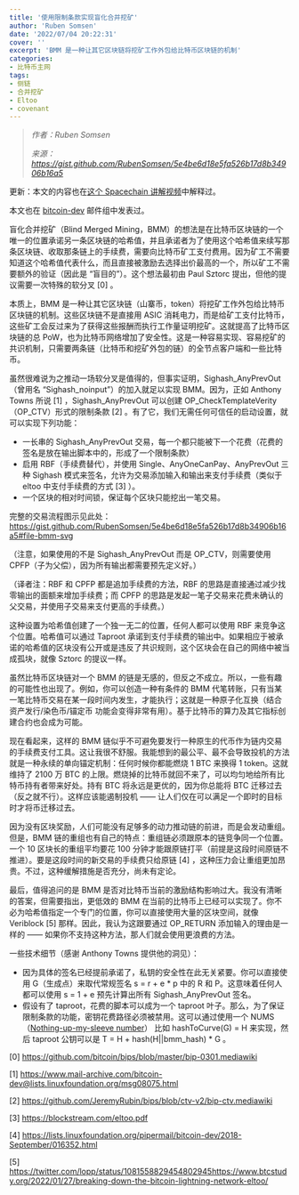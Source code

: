 ```yaml
---
title: '使用限制条款实现盲化合并挖矿'
author: 'Ruben Somsen'
date: '2022/07/04 20:22:31'
cover: ''
excerpt: 'BMM 是一种让其它区块链将挖矿工作外包给比特币区块链的机制'
categories:
- 比特币主网
tags:
- 侧链
- 合并挖矿
- Eltoo
- covenant
---
```



> *作者：Ruben Somsen*
> 
> *来源：<https://gist.github.com/RubenSomsen/5e4be6d18e5fa526b17d8b34906b16a5>*



更新：本文的内容也在[这个 Spacechain 讲解视频](https://youtu.be/N2ow4Q34Jeg)中解释过。

本文也在 [bitcoin-dev](https://lists.linuxfoundation.org/pipermail/bitcoin-dev/2019-December/017534.html) 邮件组中发表过。

盲化合并挖矿（Blind Merged Mining，BMM）的想法是在比特币区块链的一个唯一的位置承诺另一条区块链的哈希值，并且承诺者为了使用这个哈希值来续写那条区块链、收取那条链上的手续费，需要向比特币矿工支付费用。因为矿工不需要知道这个哈希值代表什么，而且直接被激励去选择出价最高的一个，所以矿工不需要额外的验证（因此是 “盲目的”）。这个想法最初由 Paul Sztorc 提出，但他的提议需要一次特殊的软分叉 [0] 。

本质上，BMM 是一种让其它区块链（山寨币，token）将挖矿工作外包给比特币区块链的机制。这些区块链不是直接用 ASIC 消耗电力，而是给矿工支付比特币，这些矿工会反过来为了获得这些报酬而执行工作量证明挖矿。这就提高了比特币区块链的总 PoW，也为比特币网络增加了安全性。这是一种容易实现、容易挖矿的共识机制，只需要两条链（比特币和挖矿外包的链）的全节点客户端和一些比特币。

虽然很难说为之推动一场软分叉是值得的，但事实证明，Sighash_AnyPrevOut（曾用名 “Sighash_noinput”）的加入就足以实现 BMM。因为，正如 Anthony Towns 所说 [1] ，Sighash_AnyPrevOut 可以创建 OP_CheckTemplateVerity（OP_CTV）形式的限制条款 [2] 。有了它，我们无需任何可信任的启动设置，就可以实现下列功能：

- 一长串的 Sighash_AnyPrevOut 交易，每一个都只能被下一个花费（花费的签名是放在输出脚本中的，形成了一个限制条款）
- 启用 RBF（手续费替代），并使用 Single、AnyOneCanPay、AnyPrevOut 三种 Sighash 模式来签名，允许为交易添加输入和输出来支付手续费（类似于 eltoo 中支付手续费的方式 [3] ）。
- 一个区块的相对时间锁，保证每个区块只能挖出一笔交易。

完整的交易流程图示见此处：https://gist.github.com/RubenSomsen/5e4be6d18e5fa526b17d8b34906b16a5#file-bmm-svg

（注意，如果使用的不是 Sighash_AnyPrevOut 而是 OP_CTV，则需要使用 CPFP（子为父偿），因为所有输出都需要预先定义好。）

（译者注：RBF 和 CPFP 都是追加手续费的方法，RBF 的思路是直接通过减少找零输出的面额来增加手续费；而 CPFP 的思路是发起一笔子交易来花费未确认的父交易，并使用子交易来支付更高的手续费。）

这种设置为哈希值创建了一个独一无二的位置，任何人都可以使用 RBF 来竞争这个位置。哈希值可以通过 Taproot 承诺到支付手续费的输出中。如果相应于被承诺的哈希值的区块没有公开或是违反了共识规则，这个区块会在自己的网络中被当成孤块，就像 Sztorc 的提议一样。

虽然比特币区块链对一个 BMM 的链是无感的，但反之不成立。所以，一些有趣的可能性也出现了。例如，你可以创造一种有条件的 BMM 代笔转账，只有当某一笔比特币交易在某一段时间内发生，才能执行；这就是一种原子化互换（结合 资产发行/染色币/锚定币 功能会变得非常有用）。基于比特币的算力及其它指标创建合约也会成为可能。

现在看起来，这样的 BMM 链似乎不可避免要发行一种原生的代币作为链内交易的手续费支付工具。这让我很不舒服。我能想到的最公平、最不会导致投机的方法就是一种永续的单向锚定机制：任何时候你都能燃烧 1 BTC 来换得 1 token。这就维持了 2100 万 BTC 的上限。燃烧掉的比特币就回不来了，可以均匀地给所有比特币持有者带来好处。持有 BTC 将永远是更优的，因为你总能将 BTC 迁移过去（反之就不行）。这样应该能遏制投机 —— 让人们仅在可以满足一个即时的目标时才将币迁移过去。

因为没有区块奖励，人们可能没有足够多的动力推动链的前进，而是会发动重组。但是，BMM 链的重组也有自己的特点：重组链必须跟原本的链竞争同一个位置。一个 10 区块长的重组平均要花 100 分钟才能跟原链打平（前提是这段时间原链不推进）。要是这段时间的新交易的手续费只给原链 [4] ，这种压力会让重组更加昂贵。不过，这种缓解措施是否充分，尚未有定论。

最后，值得追问的是 BMM 是否对比特币当前的激励结构影响过大。我没有清晰的答案，但需要指出，更低效的 BMM 在当前的比特币上已经可以实现了。你不必为哈希值指定一个专门的位置，你可以直接使用大量的区块空间，就像 Veriblock [5] 那样。因此，我认为这跟要通过 OP_RETURN 添加输入的理由是一样的 —— 如果你不支持这种方法，那人们就会使用更浪费的方法。

一些技术细节（感谢 Anthony Towns 提供他的洞见）：

- 因为具体的签名已经提前承诺了，私钥的安全性在此无关紧要。你可以直接使用 G（生成点）来取代常规签名 s = r + e * p 中的 R 和 P。这意味着任何人都可以使用 s = 1 + e  预先计算出所有 Sighash_AnyPrevOut 签名。
- 假设有了 taproot，花费的脚本可以成为一个 taproot 叶子。那么，为了保证限制条款的功能，密钥花费路径必须被禁用。这可以通过使用一个 NUMS（[Nothing-up-my-sleeve number](https://en.wikipedia.org/wiki/Nothing-up-my-sleeve_number)） 比如 hashToCurve(G) = H 来实现，然后 taproot 公钥可以是 T = H + hash(H||bmm_hash) * G 。



[0] https://github.com/bitcoin/bips/blob/master/bip-0301.mediawiki

[1] https://www.mail-archive.com/bitcoin-dev@lists.linuxfoundation.org/msg08075.html

[2] https://github.com/JeremyRubin/bips/blob/ctv-v2/bip-ctv.mediawiki

[3] https://blockstream.com/eltoo.pdf

[4] https://lists.linuxfoundation.org/pipermail/bitcoin-dev/2018-September/016352.html

[5] https://twitter.com/lopp/status/1081558829454802945https://www.btcstudy.org/2022/01/27/breaking-down-the-bitcoin-lightning-network-eltoo/